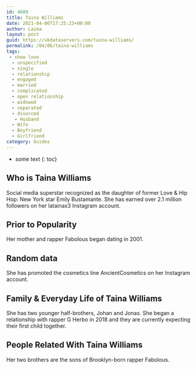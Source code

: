 ```yaml
---
id: 4689
title: Taina Williams
date: 2021-04-06T17:25:23+00:00
author: Laima
layout: post
guid: https://ukdataservers.com/taina-williams/
permalink: /04/06/taina-williams
tags:
 - show love
  - unspecified
  - single
  - relationship
  - engaged
  - married
  - complicated
  - open relationship
  - widowed
  - separated
  - divorced
   - Husband
  - Wife
  - Boyfriend
  - Girlfriend
category: Guides
---
```


* some text
{: toc}


## Who is Taina Williams
                  
                  
                  
Social media superstar recognized as the daughter of former Love & Hip Hop: New York star Emily Bustamante. She has earned over 2.1 million followers on her latainax3 Instagram account. 
                  
              
            
              
            
                
                
                
## Prior to Popularity
                  
                  
                  
Her mother and rapper Fabolous began dating in 2001. 
                  
              
            
              
            
                
                
                
## Random data
                  
                  
                  
She has promoted the cosmetics line AncientCosmetics on her Instagram account. 
                  
              
            
              
            
                
                
                
## Family & Everyday Life of Taina Williams
                  
                  
                  
She has two younger half-brothers, Johan and Jonas. She began a relationship with rapper G Herbo in 2018 and they are currently expecting their first child together. 
                  
              
            
              
            
                
                
                
## People Related With Taina Williams
                  
                  
                  
Her two brothers are the sons of Brooklyn-born rapper Fabolous.
                  
              
            
              
            
                
              
            
              
              
            
            
              
            
          
          
          